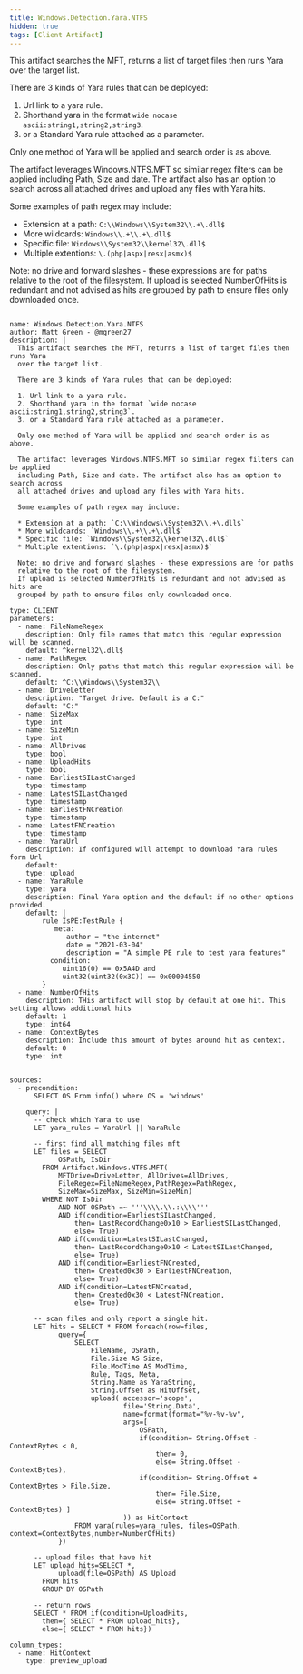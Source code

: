 ```yaml
---
title: Windows.Detection.Yara.NTFS
hidden: true
tags: [Client Artifact]
---
```


This artifact searches the MFT, returns a list of target files then runs Yara
over the target list.

There are 3 kinds of Yara rules that can be deployed:

1. Url link to a yara rule.
2. Shorthand yara in the format `wide nocase ascii:string1,string2,string3`.
3. or a Standard Yara rule attached as a parameter.

Only one method of Yara will be applied and search order is as above.

The artifact leverages Windows.NTFS.MFT so similar regex filters can be applied
including Path, Size and date. The artifact also has an option to search across
all attached drives and upload any files with Yara hits.

Some examples of path regex may include:

* Extension at a path: `C:\\Windows\\System32\\.+\.dll$`
* More wildcards: `Windows\\.+\\.+\.dll$`
* Specific file: `Windows\\System32\\kernel32\.dll$`
* Multiple extentions: `\.(php|aspx|resx|asmx)$`

Note: no drive and forward slashes - these expressions are for paths
relative to the root of the filesystem.
If upload is selected NumberOfHits is redundant and not advised as hits are 
grouped by path to ensure files only downloaded once.


<pre><code class="language-yaml">
name: Windows.Detection.Yara.NTFS
author: Matt Green - @mgreen27
description: |
  This artifact searches the MFT, returns a list of target files then runs Yara
  over the target list.

  There are 3 kinds of Yara rules that can be deployed:

  1. Url link to a yara rule.
  2. Shorthand yara in the format `wide nocase ascii:string1,string2,string3`.
  3. or a Standard Yara rule attached as a parameter.

  Only one method of Yara will be applied and search order is as above.

  The artifact leverages Windows.NTFS.MFT so similar regex filters can be applied
  including Path, Size and date. The artifact also has an option to search across
  all attached drives and upload any files with Yara hits.

  Some examples of path regex may include:

  * Extension at a path: `C:\\Windows\\System32\\.+\.dll$`
  * More wildcards: `Windows\\.+\\.+\.dll$`
  * Specific file: `Windows\\System32\\kernel32\.dll$`
  * Multiple extentions: `\.(php|aspx|resx|asmx)$`

  Note: no drive and forward slashes - these expressions are for paths
  relative to the root of the filesystem.
  If upload is selected NumberOfHits is redundant and not advised as hits are 
  grouped by path to ensure files only downloaded once.

type: CLIENT
parameters:
  - name: FileNameRegex
    description: Only file names that match this regular expression will be scanned.
    default: ^kernel32\.dll$
  - name: PathRegex
    description: Only paths that match this regular expression will be scanned.
    default: ^C:\\Windows\\System32\\
  - name: DriveLetter
    description: "Target drive. Default is a C:"
    default: "C:"
  - name: SizeMax
    type: int
  - name: SizeMin
    type: int
  - name: AllDrives
    type: bool
  - name: UploadHits
    type: bool
  - name: EarliestSILastChanged
    type: timestamp
  - name: LatestSILastChanged
    type: timestamp
  - name: EarliestFNCreation
    type: timestamp
  - name: LatestFNCreation
    type: timestamp
  - name: YaraUrl
    description: If configured will attempt to download Yara rules form Url
    default:
    type: upload
  - name: YaraRule
    type: yara
    description: Final Yara option and the default if no other options provided.
    default: |
        rule IsPE:TestRule {
           meta:
              author = "the internet"
              date = "2021-03-04"
              description = "A simple PE rule to test yara features"
          condition:
             uint16(0) == 0x5A4D and
             uint32(uint32(0x3C)) == 0x00004550
        }
  - name: NumberOfHits
    description: THis artifact will stop by default at one hit. This setting allows additional hits
    default: 1
    type: int64
  - name: ContextBytes
    description: Include this amount of bytes around hit as context.
    default: 0
    type: int
    
    
sources:
  - precondition:
      SELECT OS From info() where OS = 'windows'

    query: |
      -- check which Yara to use
      LET yara_rules = YaraUrl || YaraRule

      -- first find all matching files mft
      LET files = SELECT
            OSPath, IsDir
        FROM Artifact.Windows.NTFS.MFT(
            MFTDrive=DriveLetter, AllDrives=AllDrives,
            FileRegex=FileNameRegex,PathRegex=PathRegex, 
            SizeMax=SizeMax, SizeMin=SizeMin)
        WHERE NOT IsDir
            AND NOT OSPath =~ '''\\\\.\\.:\\<Err>\\'''
            AND if(condition=EarliestSILastChanged,
                then= LastRecordChange0x10 > EarliestSILastChanged,
                else= True)
            AND if(condition=LatestSILastChanged,
                then= LastRecordChange0x10 < LatestSILastChanged,
                else= True)
            AND if(condition=EarliestFNCreated,
                then= Created0x30 > EarliestFNCreation,
                else= True)
            AND if(condition=LatestFNCreated,
                then= Created0x30 < LatestFNCreation,
                else= True)

      -- scan files and only report a single hit.
      LET hits = SELECT * FROM foreach(row=files,
            query={
                SELECT
                    FileName, OSPath,
                    File.Size AS Size,
                    File.ModTime AS ModTime,
                    Rule, Tags, Meta,
                    String.Name as YaraString,
                    String.Offset as HitOffset,
                    upload( accessor='scope', 
                            file='String.Data', 
                            name=format(format="%v-%v-%v", 
                            args=[
                                OSPath,
                                if(condition= String.Offset - ContextBytes < 0,
                                    then= 0,
                                    else= String.Offset - ContextBytes),
                                if(condition= String.Offset + ContextBytes > File.Size,
                                    then= File.Size,
                                    else= String.Offset + ContextBytes) ]
                            )) as HitContext
                FROM yara(rules=yara_rules, files=OSPath, context=ContextBytes,number=NumberOfHits)
            })

      -- upload files that have hit
      LET upload_hits=SELECT *,
            upload(file=OSPath) AS Upload
        FROM hits
        GROUP BY OSPath

      -- return rows
      SELECT * FROM if(condition=UploadHits,
        then={ SELECT * FROM upload_hits},
        else={ SELECT * FROM hits})

column_types:
  - name: HitContext
    type: preview_upload
</code></pre>

